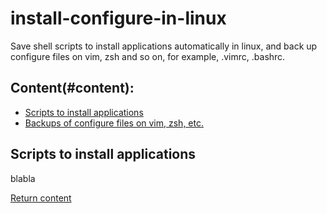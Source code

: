 # install-configure-in-linux
Save shell scripts to install applications automatically in linux, and back up configure files on vim, zsh and so on, for example, .vimrc, .bashrc. 
## Content(#content): 
- [Scripts to install applications](#Scripts-to-install-applications)
- [Backups of configure files on vim, zsh, etc.](#2)

## Scripts to install applications
blabla

[Return content](#Content)

